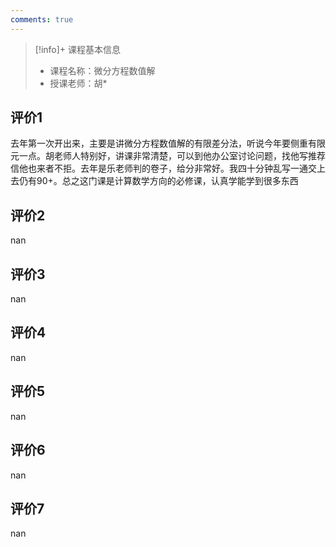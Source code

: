 ```yaml
---
comments: true
---
```


>[!info]+ 课程基本信息
>
> - 课程名称：微分方程数值解
> - 授课老师：胡*

## 评价1

去年第一次开出来，主要是讲微分方程数值解的有限差分法，听说今年要侧重有限元一点。胡老师人特别好，讲课非常清楚，可以到他办公室讨论问题，找他写推荐信他也来者不拒。去年是乐老师判的卷子，给分非常好。我四十分钟乱写一通交上去仍有90+。总之这门课是计算数学方向的必修课，认真学能学到很多东西
## 评价2

nan
## 评价3

nan
## 评价4

nan
## 评价5

nan
## 评价6

nan
## 评价7

nan
